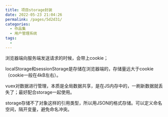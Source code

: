 ```yaml
---
title: 项目storage封装
date: 2022-05-23 21:04:26
permalink: /pages/5d2d31/
categories:
  - 作品集
  - 用户管理系统
tags:
  - 
---
```

浏览器端向服务端发送请求的时候，会带上cookie；

localStorage和sessionStorage是存储在浏览器端的，存储量远大于cookie（cookie一般在4kB左右）。

vuex对数据进行管理，本质是全局数据共享，是在JS内存中的，一刷新数据就丢失了；最好配合storage一起使用。

storage存储不了对象这样的引用类型，所以用JSON的格式存储。可以定义命名空间，隔开变量，避免命名冲突。